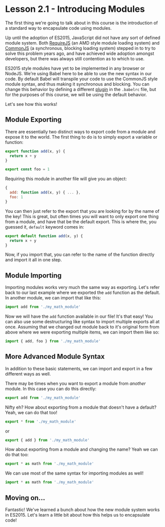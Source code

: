 # Lesson 2.1 - Introducing Modules

The first thing we're going to talk about in this course is the introduction
of a standard way to encapsulate code using modules.

Up until the adoption of ES2015, JavaScript did not have any sort of defined
module system. Both [RequireJS](http://requirejs.org/) (an AMD style module
loading system) and [CommonJS](http://www.commonjs.org/) (a synchronous, blocking
loading system) stepped in to try to solve this problem years ago, and have
achieved wide adoption amongst developers, but there was always still contention
as to which to use.

ES2015 style modules have yet to be implemented in any browser or NodeJS.
We're using Babel here to be able to use the new syntax in our code. By default
Babel will transpile your code to use the CommonJS style module syntax, and
thus making it synchronous and blocking. You can change this behavior by
defining a different [plugin](https://babeljs.io/docs/plugins/#modules) in the
`.babelrc` file, but for the purposes of this course, we will be using the
default behavior.

Let's see how this works!

## Module Exporting

There are essentially two distinct ways to export code from a module and expose
it to the world. The first thing to do is to simply export a variable or
function:

```js
export function add(x, y) {
  return x + y
}

export const foo = 1
```

Requiring this module in another file will give you an object:

```js
{
  add: function add(x, y) { ... },
  foo: 1
}
```

You can then just refer to the export that you are looking for by the name
of the key! This is great, but often times you will want to only export one
thing from a module, and have that be the default export. This is where the,
you guessed it, `default` keyword comes in:

```js
export default function add(x, y) {
  return x + y
}
```

Now, if you import that, you can refer to the name of the function directly
and import it all in one step.

## Module Importing

Importing modules works very much the same way as exporting. Let's refer back
to our last example where we exported the `add` function as the default. In
another module, we can import that like this:

```js
import add from './my_math_module'
```

Now we will have the `add` function available in our file! It's that easy!
You can also use some destructuring like syntax to import multiple exports
all at once. Assuming that we changed out module back to it's original form
from above where we were exporting multiple items, we can import them like so:

```js
import { add, foo } from './my_math_module'
```

## More Advanced Module Syntax

In addition to these basic statements, we can import and export in a few different
ways as well.

There may be times when you want to export a module from *another* module. In
this case you can do this directly:

```js
export add from './my_math_module'
```

Nifty eh? How about exporting from a module that doesn't have a default? Yeah,
we can do that too!

```js
export * from './my_math_module'
```

or

```js
export { add } from './my_math_module'
```

How about exporting from a module and changing the name? Yeah we can do that too:

```js
export * as math from './my_math_module'
```

We can use most of the same syntax for importing modules as well!

```js
import * as math from './my_math_module'
```

## Moving on...

Fantastic! We've learned a bunch about how the new module system works in ES2015.
Let's learn a little bit about how this helps us to encapsulate code!
